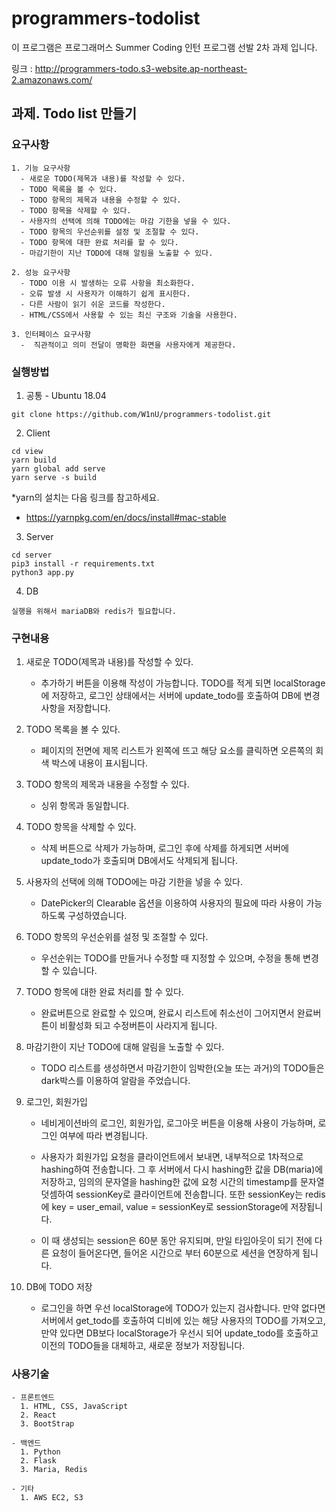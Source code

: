 # programmers-todolist

이 프로그램은 프로그래머스 Summer Coding 인턴 프로그램 선발 2차 과제 입니다. 

링크 : <http://programmers-todo.s3-website.ap-northeast-2.amazonaws.com/>




## 과제. Todo list 만들기

### 요구사항 

```
1. 기능 요구사항
  - 새로운 TODO(제목과 내용)를 작성할 수 있다.
  - TODO 목록을 볼 수 있다.
  - TODO 항목의 제목과 내용을 수정할 수 있다.
  - TODO 항목을 삭제할 수 있다.
  - 사용자의 선택에 의해 TODO에는 마감 기한을 넣을 수 있다.
  - TODO 항목의 우선순위를 설정 및 조절할 수 있다.
  - TODO 항목에 대한 완료 처리를 할 수 있다.
  - 마감기한이 지난 TODO에 대해 알림을 노출할 수 있다.

2. 성능 요구사항
  - TODO 이용 시 발생하는 오류 사항을 최소화한다.
  - 오류 발생 시 사용자가 이해하기 쉽게 표시한다.
  - 다른 사람이 읽기 쉬운 코드를 작성한다.
  - HTML/CSS에서 사용할 수 있는 최신 구조와 기술을 사용한다.

3. 인터페이스 요구사항
  -  직관적이고 의미 전달이 명확한 화면을 사용자에게 제공한다.
```

### 실행방법

1. 공통 - Ubuntu 18.04

```
git clone https://github.com/W1nU/programmers-todolist.git
```

2. Client 

```
cd view 
yarn build
yarn global add serve
yarn serve -s build
```
*yarn의 설치는 다음 링크를 참고하세요. 
  - <https://yarnpkg.com/en/docs/install#mac-stable>

3. Server 

```
cd server
pip3 install -r requirements.txt
python3 app.py
```

4. DB

```
실행을 위해서 mariaDB와 redis가 필요합니다.
```

### 구현내용


1. 새로운 TODO(제목과 내용)를 작성할 수 있다.
   - 추가하기 버튼을 이용해 작성이 가능합니다. TODO를 적게 되면 localStorage에 저장하고, 로그인 상태에서는 서버에 
    update_todo를 호출하여 DB에 변경사항을 저장합니다.
  
1. TODO 목록을 볼 수 있다.
   - 페이지의 전면에 제목 리스트가 왼쪽에 뜨고 해당 요소를 클릭하면 오른쪽의 회색 박스에 내용이 표시됩니다.
  
1. TODO 항목의 제목과 내용을 수정할 수 있다.
   - 싱위 항목과 동일합니다.
  
1. TODO 항목을 삭제할 수 있다.
   - 삭제 버튼으로 삭제가 가능하며, 로그인 후에 삭제를 하게되면 서버에 update_todo가 호출되며 DB에서도 삭제되게 됩니다. 
  
1. 사용자의 선택에 의해 TODO에는 마감 기한을 넣을 수 있다.
   - DatePicker의 Clearable 옵션을 이용하여 사용자의 필요에 따라 사용이 가능하도록 구성하였습니다.
  
1. TODO 항목의 우선순위를 설정 및 조절할 수 있다.
   - 우선순위는 TODO를 만들거나 수정할 때 지정할 수 있으며, 수정을 통해 변경할 수 있습니다.
   
1. TODO 항목에 대한 완료 처리를 할 수 있다.
   - 완료버튼으로 완료할 수 있으며, 완료시 리스트에 취소선이 그어지면서 완료버튼이 비활성화 되고 수정버튼이 사라지게 됩니다. 
  
1. 마감기한이 지난 TODO에 대해 알림을 노출할 수 있다.
   - TODO 리스트를 생성하면서 마감기한이 임박한(오늘 또는 과거)의 TODO들은 dark박스를 이용하여 알람을 주었습니다.
  
1. 로그인, 회원가입
   - 네비게이션바의 로그인, 회원가입, 로그아웃 버튼을 이용해 사용이 가능하며, 로그인 여부에 따라 변경됩니다. 
  
   - 사용자가 회원가입 요청을 클라이언트에서 보내면, 내부적으로 1차적으로 hashing하여 전송합니다. 
    그 후 서버에서 다시 hashing한 값을 DB(maria)에 저장하고, 임의의 문자열을 hashing한 값에 요청 시간의 timestamp를 문자열 덧셈하여 
    sessionKey로 클라이언트에 전송합니다. 또한 sessionKey는 redis에 key = user_email, value = sessionKey로 
    sessionStorage에 저장됩니다.
    
   - 이 때 생성되는 session은 60분 동안 유지되며, 만일 타임아웃이 되기 전에 다른 요청이 들어온다면, 들어온 시간으로 부터 60분으로 
    세션을 연장하게 됩니다. 
    
1. DB에 TODO 저장
   - 로그인을 하면 우선 localStorage에 TODO가 있는지 검사합니다. 
    만약 없다면 서버에서 get_todo를 호출하여 디비에 있는 해당 사용자의 TODO를 가져오고, 
    만약 있다면 DB보다 localStorage가 우선시 되어 update_todo를 호출하고 이전의 TODO들을 대체하고, 새로운 정보가 저장됩니다. 
    
### 사용기술

```
- 프론트엔드
  1. HTML, CSS, JavaScript
  2. React
  3. BootStrap
  
- 백엔드
  1. Python
  2. Flask
  3. Maria, Redis
	
- 기타
  1. AWS EC2, S3
```

